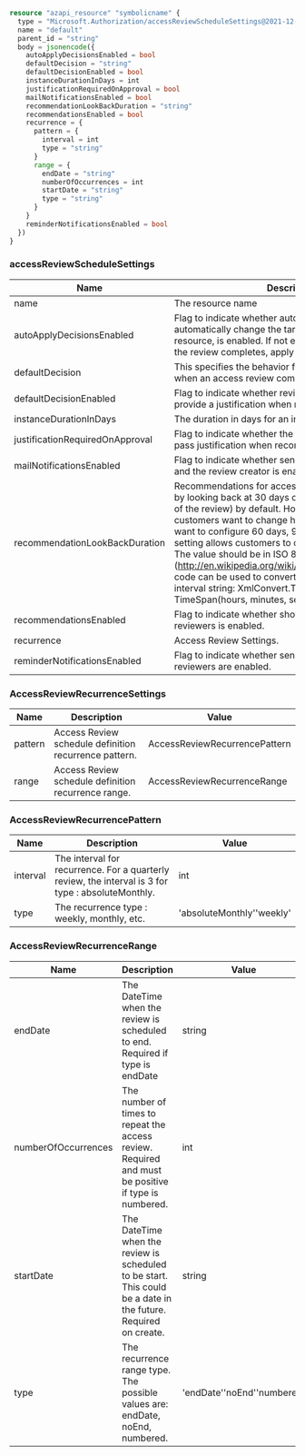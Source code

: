 ```terraform
resource "azapi_resource" "symbolicname" {
  type = "Microsoft.Authorization/accessReviewScheduleSettings@2021-12-01-preview"
  name = "default"
  parent_id = "string"
  body = jsonencode({
    autoApplyDecisionsEnabled = bool
    defaultDecision = "string"
    defaultDecisionEnabled = bool
    instanceDurationInDays = int
    justificationRequiredOnApproval = bool
    mailNotificationsEnabled = bool
    recommendationLookBackDuration = "string"
    recommendationsEnabled = bool
    recurrence = {
      pattern = {
        interval = int
        type = "string"
      }
      range = {
        endDate = "string"
        numberOfOccurrences = int
        startDate = "string"
        type = "string"
      }
    }
    reminderNotificationsEnabled = bool
  })
}

```

### accessReviewScheduleSettings

| Name | Description | Value |
|-|-|-|
| name | The resource name | 'default' |
| autoApplyDecisionsEnabled | Flag to indicate whether auto-apply capability, to automatically change the target object access resource, is enabled. If not enabled, a user must, after the review completes, apply the access review. | bool |
| defaultDecision | This specifies the behavior for the autoReview feature when an access review completes. | 'Approve''Deny''Recommendation' |
| defaultDecisionEnabled | Flag to indicate whether reviewers are required to provide a justification when reviewing access. | bool |
| instanceDurationInDays | The duration in days for an instance. | int |
| justificationRequiredOnApproval | Flag to indicate whether the reviewer is required to pass justification when recording a decision. | bool |
| mailNotificationsEnabled | Flag to indicate whether sending mails to reviewers and the review creator is enabled. | bool |
| recommendationLookBackDuration | Recommendations for access reviews are calculated by looking back at 30 days of data(w.r.t the start date of the review) by default. However, in some scenarios, customers want to change how far back to look at and want to configure 60 days, 90 days, etc. instead. This setting allows customers to configure this duration. The value should be in ISO  8601 format (http://en.wikipedia.org/wiki/ISO_8601#Durations).This code can be used to convert TimeSpan to a valid interval string: XmlConvert.ToString(new TimeSpan(hours, minutes, seconds)) | string |
| recommendationsEnabled | Flag to indicate whether showing recommendations to reviewers is enabled. | bool |
| recurrence | Access Review Settings. | AccessReviewRecurrenceSettings |
| reminderNotificationsEnabled | Flag to indicate whether sending reminder emails to reviewers are enabled. | bool |


### AccessReviewRecurrenceSettings

| Name | Description | Value |
|-|-|-|
| pattern | Access Review schedule definition recurrence pattern. | AccessReviewRecurrencePattern |
| range | Access Review schedule definition recurrence range. | AccessReviewRecurrenceRange |


### AccessReviewRecurrencePattern

| Name | Description | Value |
|-|-|-|
| interval | The interval for recurrence. For a quarterly review, the interval is 3 for type : absoluteMonthly. | int |
| type | The recurrence type : weekly, monthly, etc. | 'absoluteMonthly''weekly' |


### AccessReviewRecurrenceRange

| Name | Description | Value |
|-|-|-|
| endDate | The DateTime when the review is scheduled to end. Required if type is endDate | string |
| numberOfOccurrences | The number of times to repeat the access review. Required and must be positive if type is numbered. | int |
| startDate | The DateTime when the review is scheduled to be start. This could be a date in the future. Required on create. | string |
| type | The recurrence range type. The possible values are: endDate, noEnd, numbered. | 'endDate''noEnd''numbered' |


